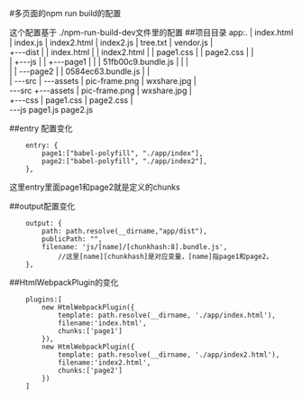 
#多页面的npm run build的配置

这个配置基于
./npm-run-build-dev文件里的配置
##项目目录
app:.
|   index.html
|   index.js
|   index2.html
|   index2.js
|   tree.txt
|   vendor.js
|   
+---dist
|   |   index.html
|   |   index2.html
|   |   page1.css
|   |   page2.css
|   |   
|   +---js
|   |   +---page1
|   |   |       51fb00c9.bundle.js
|   |   |       
|   |   \---page2
|   |           0584ec63.bundle.js
|   |           
|   \---src
|       \---assets
|               pic-frame.png
|               wxshare.jpg
|               
\---src
    +---assets
    |       pic-frame.png
    |       wxshare.jpg
    |       
    +---css
    |       page1.css
    |       page2.css
    |       
    \---js
            page1.js
            page2.js
            

##entry 配置变化
```
    entry: {
        page1:["babel-polyfill", "./app/index"],
        page2:["babel-polyfill", "./app/index2"],
    },
```
这里entry里面page1和page2就是定义的chunks


##output配置变化
```
    output: {
        path: path.resolve(__dirname,"app/dist"),
        publicPath: "",
        filename: 'js/[name]/[chunkhash:8].bundle.js', 
            //这里[name][chunkhash]是对应变量，[name]指page1和page2，
    },
```

##HtmlWebpackPlugin的变化
```
    plugins:[
        new HtmlWebpackPlugin({
            template: path.resolve(__dirname, './app/index.html'),
            filename:'index.html',
            chunks:['page1']
        }),
        new HtmlWebpackPlugin({
            template: path.resolve(__dirname, './app/index2.html'),
            filename:'index2.html',
            chunks:['page2']
        })
    ]
```

